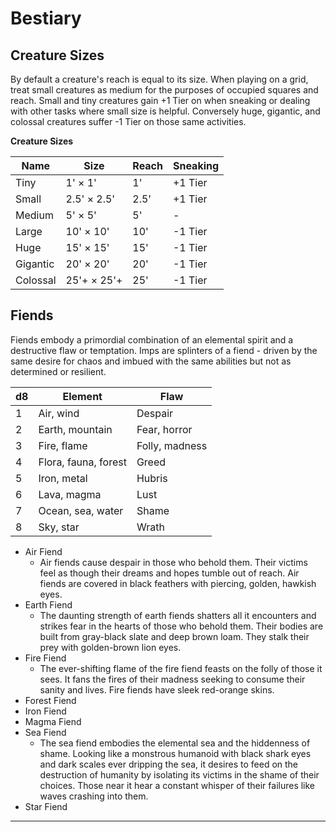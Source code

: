 # Bestiary

## Creature Sizes

By default a creature's reach is equal to its size. When playing on a grid, treat small creatures as medium for the purposes of occupied squares and reach. Small and tiny creatures gain +1 Tier on when sneaking or dealing with other tasks where small size is helpful. Conversely huge, gigantic, and colossal creatures suffer -1 Tier on those same activities.

**Creature Sizes**

| Name | Size    | Reach | Sneaking |
|------|---------|-------|----------|
| Tiny | 1' × 1' | 1' | +1 Tier |
| Small | 2.5' × 2.5' | 2.5' | +1 Tier |
| Medium | 5' × 5' | 5' | - |
| Large | 10' × 10' | 10' | -1 Tier |
| Huge | 15' × 15' | 15' | -1 Tier |
| Gigantic | 20' × 20' | 20' | -1 Tier |
| Colossal | 25'+ × 25'+ | 25' | -1 Tier |

## Fiends

Fiends embody a primordial combination of an elemental spirit and a destructive flaw or temptation. Imps are splinters of a fiend - driven by the same desire for chaos and imbued with the same abilities but not as determined or resilient.

| d8 | Element | Flaw |
|----|---------|------|
| 1 | Air, wind | Despair |
| 2 | Earth, mountain | Fear, horror |
| 3 | Fire, flame | Folly, madness |
| 4 | Flora, fauna, forest | Greed |
| 5 | Iron, metal | Hubris |
| 6 | Lava, magma | Lust |
| 7 | Ocean, sea, water | Shame |
| 8 | Sky, star | Wrath |

* Air Fiend
    * Air fiends cause despair in those who behold them. Their victims feel as though their dreams and hopes tumble out of reach. Air fiends are covered in black feathers with piercing, golden, hawkish eyes.
* Earth Fiend
    * The daunting strength of earth fiends shatters all it encounters and strikes fear in the hearts of those who behold them. Their bodies are built from gray-black slate and deep brown loam. They stalk their prey with golden-brown lion eyes.
* Fire Fiend
    * The ever-shifting flame of the fire fiend feasts on the folly of those it sees. It fans the fires of their madness seeking to consume their sanity and lives. Fire fiends have sleek red-orange skins.
* Forest Fiend
* Iron Fiend
* Magma Fiend
* Sea Fiend
    * The sea fiend embodies the elemental sea and the hiddenness of shame. Looking like a monstrous humanoid with black shark eyes and dark scales ever dripping the sea, it desires to feed on the destruction of humanity by isolating its victims in the shame of their choices. Those near it hear a constant whisper of their failures like waves crashing into them.
* Star Fiend

* * * * * * * * * * * * * * * * * * * * * * * * * * * * * * * * * * * * * * * *

